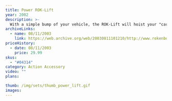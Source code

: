 ```yaml
---
title: Power ROK-Lift
year: 2002
description: >-
  With a simple bump of your vehicle, the ROK-Lift will hoist your "cargo" to the top where it is automatically unloaded. Balls roll and tumble through the crazy, zig-zag chute system and spill into the giant ROK Slide at the bottom! 110 building pieces. Requires 3 AA batteries (not included).
archiveLinks:
  - name: 08/11/2003
    link: https://web.archive.org/web/20030811101210/http://www.rokenbok.com/catalog/pd_bs_powerlift.html
priceHistory:
  - date: 08/11/2003
    price: 29.99
skus:
  - "#04314"
category: Action Accessory
video: ""
plans:

thumb: /img/sets/thumb_power_lift.gif
images:
---
```

